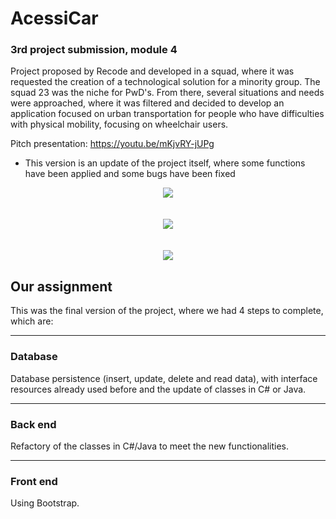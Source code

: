 # AcessiCar
### 3rd project submission, module 4
Project proposed by Recode and developed in a squad, where it was requested the creation of a technological solution for a minority group. The squad 23 was the niche for PwD's. From there, several situations and needs were approached, where it was filtered and decided to develop an application focused on urban transportation for people who have difficulties with physical mobility, focusing on wheelchair users.

Pitch presentation: https://youtu.be/mKjvRY-jUPg

*   This version is an update of the project itself, where some functions have been applied and some bugs have been fixed

<div align="center">
  <img src="https://res.cloudinary.com/srcmilena/image/upload/v1648757312/v2_acessicar_home_hxvgxi.png"/>
  </br></br></br>
  <img src="https://res.cloudinary.com/srcmilena/image/upload/v1648757312/v2_acessicar_motorista_b9noh8.png"/>
  </br></br></br>
  <img src="https://res.cloudinary.com/srcmilena/image/upload/v1648757311/v2_acessicar_contato_khl5g4.png"/>
</div>

## Our assignment
This was the final version of the project, where we had 4 steps to complete, which are:

***

### Database
Database persistence (insert, update, delete and read data), with interface resources already used before and the update of classes in C# or Java. 

***

### Back end
Refactory of the classes in C#/Java to meet the new functionalities.

***

### Front end 
Using Bootstrap.
